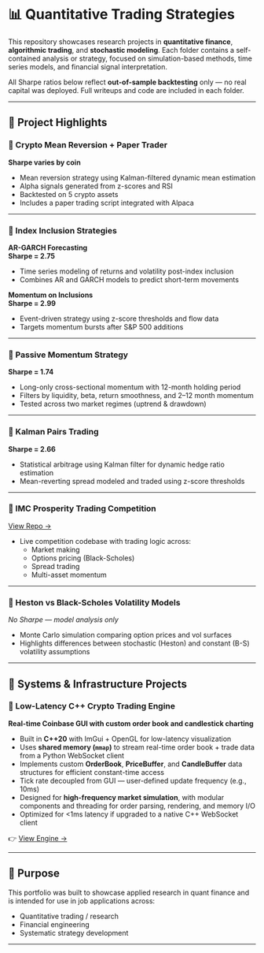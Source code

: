 # 📊 Quantitative Trading Strategies

This repository showcases research projects in **quantitative finance**, **algorithmic trading**, and **stochastic modeling**. Each folder contains a self-contained analysis or strategy, focused on simulation-based methods, time series models, and financial signal interpretation.

All Sharpe ratios below reflect **out-of-sample backtesting** only — no real capital was deployed. Full writeups and code are included in each folder.

---

## 🔶 Project Highlights

### 🔹 Crypto Mean Reversion + Paper Trader  
**Sharpe varies by coin**  
- Mean reversion strategy using Kalman-filtered dynamic mean estimation  
- Alpha signals generated from z-scores and RSI  
- Backtested on 5 crypto assets  
- Includes a paper trading script integrated with Alpaca

---

### 🔹 Index Inclusion Strategies  

**AR-GARCH Forecasting**  
**Sharpe = 2.75**  
- Time series modeling of returns and volatility post-index inclusion  
- Combines AR and GARCH models to predict short-term movements

**Momentum on Inclusions**  
**Sharpe = 2.99**  
- Event-driven strategy using z-score thresholds and flow data  
- Targets momentum bursts after S&P 500 additions

---

### 🔹 Passive Momentum Strategy  
**Sharpe = 1.74**  
- Long-only cross-sectional momentum with 12-month holding period  
- Filters by liquidity, beta, return smoothness, and 2–12 month momentum  
- Tested across two market regimes (uptrend & drawdown)

---

### 🔹 Kalman Pairs Trading  
**Sharpe = 2.66**  
- Statistical arbitrage using Kalman filter for dynamic hedge ratio estimation  
- Mean-reverting spread modeled and traded using z-score thresholds

---

### 🔹 IMC Prosperity Trading Competition  
[View Repo →](https://github.com/ctbowler/prosperity3-trading)  
- Live competition codebase with trading logic across:  
  - Market making  
  - Options pricing (Black-Scholes)  
  - Spread trading  
  - Multi-asset momentum

---

### 🔹 Heston vs Black-Scholes Volatility Models  
*No Sharpe — model analysis only*  
- Monte Carlo simulation comparing option prices and vol surfaces  
- Highlights differences between stochastic (Heston) and constant (B-S) volatility assumptions

---

## 🧰 Systems & Infrastructure Projects

### 🔹 Low-Latency C++ Crypto Trading Engine  
**Real-time Coinbase GUI with custom order book and candlestick charting**  
- Built in **C++20** with ImGui + OpenGL for low-latency visualization  
- Uses **shared memory (`mmap`)** to stream real-time order book + trade data from a Python WebSocket client  
- Implements custom **OrderBook**, **PriceBuffer**, and **CandleBuffer** data structures for efficient constant-time access  
- Tick rate decoupled from GUI — user-defined update frequency (e.g., 10ms)  
- Designed for **high-frequency market simulation**, with modular components and threading for order parsing, rendering, and memory I/O  
- Optimized for <1ms latency if upgraded to a native C++ WebSocket client  

👉 [View Engine →](https://github.com/ctbowler/quant-research/tree/master/your-folder-name)


---

## 🔶 Purpose
This portfolio was built to showcase applied research in quant finance and is intended for use in job applications across:
- Quantitative trading / research  
- Financial engineering  
- Systematic strategy development

---

